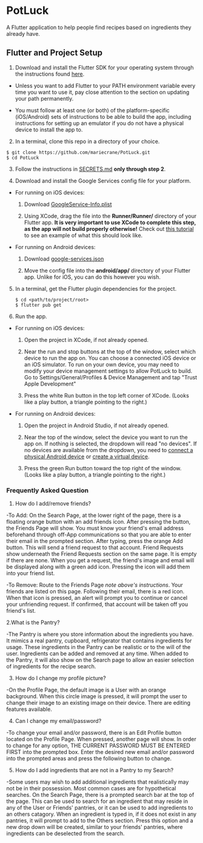 # PotLuck

A Flutter application to help people find recipes based on ingredients they already have.

## Flutter and Project Setup

1. Download and install the Flutter SDK for your operating system through the instructions found
[here](https://flutter.dev/docs/get-started/install).

 - Unless you want to add Flutter to your PATH environment variable every time you want to use it,
   pay close attention to the section on updating your path permanently.

 - You must follow at least one (or both) of the platform-specific (iOS/Android) sets of instructions
   to be able to build the app, including instructions for setting up an emulator if you do not have
   a physical device to install the app to.

2. In a terminal, clone this repo in a directory of your choice.
```shell
$ git clone https://github.com/mariecrane/PotLuck.git
$ cd PotLuck
```

3. Follow the instructions in [SECRETS.md](assets/SECRETS.md) **only through step 2**.

4. Download and install the Google Services config file for your platform.

 - For running on iOS devices:

    1. Download [GoogleService-Info.plist](https://drive.google.com/a/macalester.edu/file/d/1mOMK-JNNkj9TJsLE747CmMYSvjcgy6Zr/view?usp=sharing)

    2. Using XCode, drag the file into the **Runner/Runner/** directory of your Flutter app.
    **It is very important to use XCode to complete this step, as the app will not build properly otherwise!** Check out [this tutorial](https://alligator.io/flutter/firebase-setup/#step-2-download-config-file-1) to see an example of what this should look like.

 - For running on Android devices:

    1. Download [google-services.json](https://drive.google.com/a/macalester.edu/file/d/1joJExrkmtkXLn-wJM6vyGrXR7d14g2rK/view?usp=sharing)

    2. Move the config file into the **android/app/** directory of your Flutter app. Unlike for iOS, you can do this however you wish.

5. In a terminal, get the Flutter plugin dependencies for the project.
   ```shell
   $ cd <path/to/project/root>
   $ flutter pub get
   ```

6. Run the app.

 - For running on iOS devices:

    1. Open the project in XCode, if not already opened.

    2. Near the run and stop buttons at the top of the window, select which device to run the app on. You can choose a connected iOS device or an iOS simulator. To run on your own device, you may need to modify your device management settings to allow PotLuck to build. Go to Settings/General/Profiles & Device Management and tap "Trust Apple Development"

    3. Press the white Run button in the top left corner of XCode. (Looks like a play button, a triangle pointing to the right.)

 - For running on Android devices:

    1. Open the project in Android Studio, if not already opened.

    2. Near the top of the window, select the device you want to run the app on. If nothing is selected, the dropdown will read "no devices". If no devices are available from the dropdown, you need to [connect a physical Android device](https://developer.android.com/studio/run/device) or [create a virtual device](https://developer.android.com/studio/run/managing-avds#createavd).

    3. Press the green Run button toward the top right of the window. (Looks like a play button, a triangle pointing to the right.)


### Frequently Asked Question

1. How do I add/remove friends?

-To Add: On the Search Page, at the lower right of the page, there is a floating orange button with an add friends icon. After pressing the button, the Friends Page will show. You must know your friend's email address beforehand through off-App communications so that you are able to enter their email in the prompted section. After typing, press the orange Add button. This will send a friend request to that account. Friend Requests show underneath the Friend Requests section on the same page. It is empty if there are none. When you get a request, the friend's image and email will be displayed along with a green add icon. Pressing the icon will add them into your friend list.

-To Remove: Route to the Friends Page *note above's instructions*. Your friends are listed on this page. Following their email, there is a red icon. When that icon is pressed, an alert will prompt you to continue or cancel your unfriending request. If confirmed, that account will be taken off you friend's list.

2.What is the Pantry?

-The Pantry is where you store information about the ingredients you have. It mimics a real pantry, cupboard, refrigerator that contains ingredients for usage. These ingredients in the Pantry can be realistic or to the will of the user. Ingredients can be added and removed at any time. When added to the Pantry, it will also show on the Search page to allow an easier selection of ingredients for the recipe search.

3. How do I change my profile picture?

-On the Profile Page, the default image is a User with an orange background. When this circle image is pressed, it will prompt the user to change their image to an existing image on their device. There are editing features available.

4. Can I change my email/password?

-To change your email and/or password, there is an Edit Profile button located on the Profile Page. When pressed, another page will show. In order to change for any option, THE CURRENT PASSWORD MUST BE ENTERED FIRST into the prompted box. Enter the desired new email and/or password into the prompted areas and press the following button to change.

5. How do I add ingredients that are not in a Pantry to my Search?

-Some users may wish to add additional ingredients that realistically may not be in their possession. Most common cases are for hypothetical searches. On the Search Page, there is a prompted search bar at the top of the page. This can be used to search for an ingredient that may reside in any of the User or Friends' pantries, or it can be used to add ingredients to an others catagory. When an ingredient is typed in, if it does not exist in any pantries, it will prompt to add to the Others section. Press this option and a new drop down will be created, similar to your friends' pantries, where ingredients can be deselected from the search.